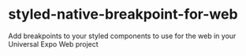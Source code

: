 # styled-native-breakpoint-for-web
Add breakpoints to your styled components to use for the web in your Universal Expo Web project
